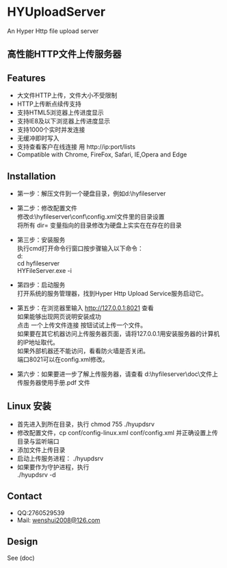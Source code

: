 # HYUploadServer
An Hyper Http file upload server

## 高性能HTTP文件上传服务器

## Features
- 大文件HTTP上传，文件大小不受限制
- HTTP上传断点续传支持
- 支持HTML5浏览器上传进度显示
- 支持IE8及以下浏览器上传进度显示
- 支持1000个实时并发连接
- 无缓冲即时写入
- 支持查看客户在线连接 用 http://ip:port/lists 
- Compatible with Chrome, FireFox, Safari, IE,Opera and Edge

## Installation
- 第一步：解压文件到一个硬盘目录，例如d:\hyfileserver

- 第二步：修改配置文件 <br>
        修改d:\hyfileserver\conf\config.xml文件里的目录设置 <br>
        将所有 dir= 变量指向的目录修改为硬盘上实实在在存在的目录 <br>
        
- 第三步：安装服务 <br/>
        执行cmd打开命令行窗口按步骤输入以下命令： <br/>
        d:  <br/>
        cd hyfileserver<br/>
        HYFileServer.exe -i  <br/>   
        
- 第四步：启动服务 <br/>
        打开系统的服务管理器，找到Hyper Http Upload Service服务启动它。
                
- 第五步：在浏览器里输入 http://127.0.0.1:8021 查看 <br>
        如果能够出现网页说明安装成功 <br>
        点击 一个上传文件连接 按钮试试上传一个文件。 <br>
        如果要在其它机器访问上传服务器页面，请将127.0.0.1用安装服务器的计算机的IP地址取代。 <br>
        如果外部机器还不能访问，看看防火墙是否关闭。 <br>
        端口8021可以在config.xml修改。
- 第六步：如果要进一步了解上传服务器，请查看 d:\hyfileserver\doc\文件上传服务器使用手册.pdf 文件

## Linux 安装
- 首先进入到所在目录，执行 chmod 755 ./hyupdsrv  <br>
- 修改配置文件，cp conf/config-linux.xml conf/config.xml 并正确设置上传目录与监听端口
- 添加文件上传目录
- 启动上传服务进程：
  ./hyupdsrv  <br>
- 如果要作为守护进程，执行  <br>
  ./hyupdsrv -d

## Contact
- QQ:2760529539
- Mail: wenshui2008@126.com

## Design
See (doc)






